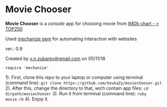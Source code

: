 # Movie Chooser

__Movie Chooser__ is a *console* app for choosing movie from [IMDb chart - > TOP250](https://www.imdb.com/chart/top)

Used [mechanize gem](https://github.com/sparklemotion/mechanize) for automating interaction with websites

ver.: 0.9

Created by v.n.zubarev@gmail.com on 05/11/18

```
require 'mechanize'
```

1). First, clone this repo to your laptop or computer using terminal (command line): 
`git clone https://github.com/VovkaZy/moviechooser.git`
2). After this, change the directory to that, wich contain app files: 
`cd dirpath/moviechooser`
3). Run it from terminal (command line): 
`ruby movie.rb`
4). Enjoy it.

